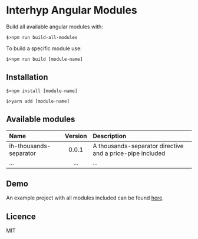 # Interhyp Angular Modules #
Build all available angular modules with:
```
$>npm run build-all-modules
```

To build a specific module use:
```
$>npm run build [module-name]
```

## Installation ##
```
$>npm install [module-name]
```
```
$>yarn add [module-name]
```

## Available modules ##
| Name                    | Version | Description
| :---                    |:-------:| :---
| ih-thousands-separator  | 0.0.1   | A thousands-separator directive and a price-pipe included
| ...                     | ...     | ...

## Demo ##
An example project with all modules included can be found [here](https://stackblitz.com/edit/interhyp-angular-modules).

## Licence ##
MIT
